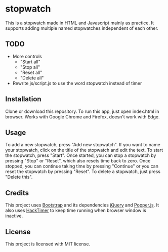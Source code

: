 # stopwatch

This is a stopwatch made in HTML and Javascript mainly as practice. It supports adding multiple named stopwatches independent of each other.

## TODO

* More controls
  * "Start all"
  * "Stop all"
  * "Reset all"
  * "Delete all" 
* Rewrite js/script.js to use the word stopwatch instead of timer

## Installation

Clone or download this repository. To run this app, just open index.html in browser. Works with Google Chrome and Firefox, doesn't work with Edge.

## Usage

To add a new stopwatch, press "Add new stopwatch". If you want to name your stopwatch, click on the title of the stopwatch and edit the text. To start the stopwatch, press "Start". Once started, you can stop a stopwatch by pressing "Stop" or "Reset", which also resets time back to zero. Once stopped, you can continue taking time by pressing "Continue" or you can reset the stopwatch by pressing "Reset". To delete a stopwatch, just press "Delete this".

## Credits

This project uses [Bootstrap](https://getbootstrap.com/) and its dependencies [jQuery](https://jquery.com/) and [Popper.js](https://popper.js.org/). It also uses [HackTimer](https://github.com/turuslan/HackTimer) to keep time running when browser window is inactive. 

## License

This project is licensed with MIT license. 
